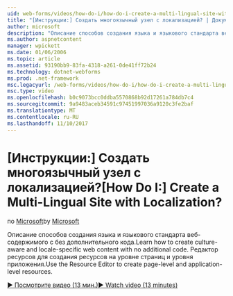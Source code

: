 ```yaml
---
uid: web-forms/videos/how-do-i/how-do-i-create-a-multi-lingual-site-with-localization
title: "[Инструкции:] Создать многоязычный узел с локализацией? | Документы Майкрософт"
author: microsoft
description: "Описание способов создания языка и языкового стандарта веб-содержимого с без дополнительного кода. Используйте редактор ресурсов для создания страниц и уровня приложения..."
ms.author: aspnetcontent
manager: wpickett
ms.date: 01/06/2006
ms.topic: article
ms.assetid: 93190bb9-83fa-4318-a261-0de41ff72b24
ms.technology: dotnet-webforms
ms.prod: .net-framework
msc.legacyurl: /web-forms/videos/how-do-i/how-do-i-create-a-multi-lingual-site-with-localization
msc.type: video
ms.openlocfilehash: b0c9073bcc0ddba5570868b92d17261a784db7c4
ms.sourcegitcommit: 9a9483aceb34591c97451997036a9120c3fe2baf
ms.translationtype: MT
ms.contentlocale: ru-RU
ms.lasthandoff: 11/10/2017
---
```

<a name="how-do-i-create-a-multi-lingual-site-with-localization"></a><span data-ttu-id="8eda3-105">[Инструкции:] Создать многоязычный узел с локализацией?</span><span class="sxs-lookup"><span data-stu-id="8eda3-105">[How Do I:] Create a Multi-Lingual Site with Localization?</span></span>
====================
<span data-ttu-id="8eda3-106">по [Microsoft](https://github.com/microsoft)</span><span class="sxs-lookup"><span data-stu-id="8eda3-106">by [Microsoft](https://github.com/microsoft)</span></span>

<span data-ttu-id="8eda3-107">Описание способов создания языка и языкового стандарта веб-содержимого с без дополнительного кода.</span><span class="sxs-lookup"><span data-stu-id="8eda3-107">Learn how to create culture-aware and locale-specific web content with no additional code.</span></span> <span data-ttu-id="8eda3-108">Редактор ресурсов для создания ресурсов на уровне страниц и уровня приложения.</span><span class="sxs-lookup"><span data-stu-id="8eda3-108">Use the Resource Editor to create page-level and application-level resources.</span></span>

[<span data-ttu-id="8eda3-109">&#9654; Посмотрите видео (13 мин.)</span><span class="sxs-lookup"><span data-stu-id="8eda3-109">&#9654; Watch video (13 minutes)</span></span>](https://channel9.msdn.com/Blogs/ASP-NET-Site-Videos/how-do-i-create-a-multi-lingual-site-with-localization)
